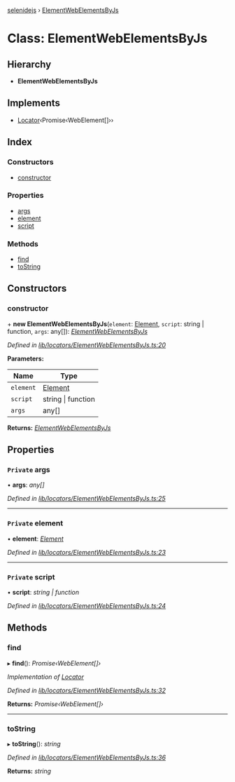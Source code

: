 [selenidejs](../README.md) › [ElementWebElementsByJs](elementwebelementsbyjs.md)

# Class: ElementWebElementsByJs

## Hierarchy

* **ElementWebElementsByJs**

## Implements

* [Locator](../interfaces/locator.md)‹Promise‹WebElement[]››

## Index

### Constructors

* [constructor](elementwebelementsbyjs.md#constructor)

### Properties

* [args](elementwebelementsbyjs.md#private-args)
* [element](elementwebelementsbyjs.md#private-element)
* [script](elementwebelementsbyjs.md#private-script)

### Methods

* [find](elementwebelementsbyjs.md#find)
* [toString](elementwebelementsbyjs.md#tostring)

## Constructors

###  constructor

\+ **new ElementWebElementsByJs**(`element`: [Element](element.md), `script`: string | function, `args`: any[]): *[ElementWebElementsByJs](elementwebelementsbyjs.md)*

*Defined in [lib/locators/ElementWebElementsByJs.ts:20](https://github.com/knowledgeexpert/selenidejs/blob/master/lib/locators/ElementWebElementsByJs.ts#L20)*

**Parameters:**

Name | Type |
------ | ------ |
`element` | [Element](element.md) |
`script` | string &#124; function |
`args` | any[] |

**Returns:** *[ElementWebElementsByJs](elementwebelementsbyjs.md)*

## Properties

### `Private` args

• **args**: *any[]*

*Defined in [lib/locators/ElementWebElementsByJs.ts:25](https://github.com/knowledgeexpert/selenidejs/blob/master/lib/locators/ElementWebElementsByJs.ts#L25)*

___

### `Private` element

• **element**: *[Element](element.md)*

*Defined in [lib/locators/ElementWebElementsByJs.ts:23](https://github.com/knowledgeexpert/selenidejs/blob/master/lib/locators/ElementWebElementsByJs.ts#L23)*

___

### `Private` script

• **script**: *string | function*

*Defined in [lib/locators/ElementWebElementsByJs.ts:24](https://github.com/knowledgeexpert/selenidejs/blob/master/lib/locators/ElementWebElementsByJs.ts#L24)*

## Methods

###  find

▸ **find**(): *Promise‹WebElement[]›*

*Implementation of [Locator](../interfaces/locator.md)*

*Defined in [lib/locators/ElementWebElementsByJs.ts:32](https://github.com/knowledgeexpert/selenidejs/blob/master/lib/locators/ElementWebElementsByJs.ts#L32)*

**Returns:** *Promise‹WebElement[]›*

___

###  toString

▸ **toString**(): *string*

*Defined in [lib/locators/ElementWebElementsByJs.ts:36](https://github.com/knowledgeexpert/selenidejs/blob/master/lib/locators/ElementWebElementsByJs.ts#L36)*

**Returns:** *string*
